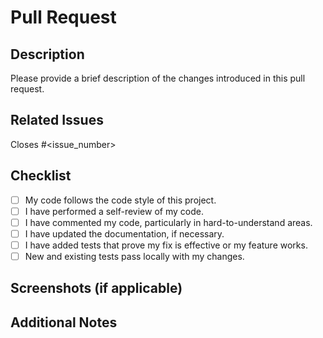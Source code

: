 # Pull Request

## Description

Please provide a brief description of the changes introduced in this pull request.

## Related Issues

Closes #<issue_number>

## Checklist

- [ ] My code follows the code style of this project.
- [ ] I have performed a self-review of my code.
- [ ] I have commented my code, particularly in hard-to-understand areas.
- [ ] I have updated the documentation, if necessary.
- [ ] I have added tests that prove my fix is effective or my feature works.
- [ ] New and existing tests pass locally with my changes.

## Screenshots (if applicable)

<!-- Add screenshots to help explain your changes, especially if this is a UI-related PR. -->

## Additional Notes

<!-- Add any additional information or context about the pull request here. -->
